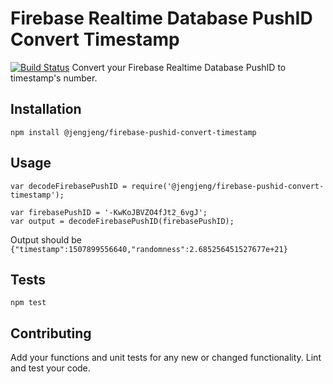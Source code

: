 Firebase Realtime Database PushID Convert Timestamp
=========
[![Build Status](https://travis-ci.org/jengjeng/firebase-pushid-convert-timestamp.svg?branch=master)](https://travis-ci.org/jengjeng/firebase-pushid-convert-timestamp)
Convert your Firebase Realtime Database PushID to timestamp's number.

## Installation

  `npm install @jengjeng/firebase-pushid-convert-timestamp`

## Usage

    var decodeFirebasePushID = require('@jengjeng/firebase-pushid-convert-timestamp');

    var firebasePushID = '-KwKoJBVZO4fJt2_6vgJ';
    var output = decodeFirebasePushID(firebasePushID);

  Output should be `{"timestamp":1507899556640,"randomness":2.685256451527677e+21}`

## Tests

  `npm test`

## Contributing

Add your functions and unit tests for any new or changed functionality. Lint and test your code.
